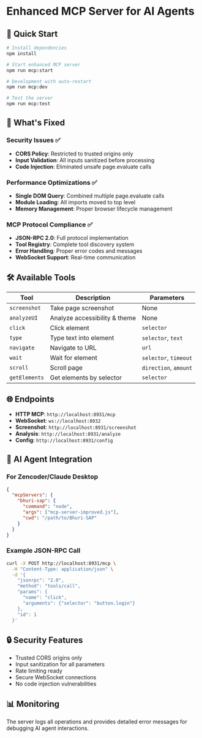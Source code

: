 # Enhanced MCP Server for AI Agents

## 🚀 Quick Start

```bash
# Install dependencies
npm install

# Start enhanced MCP server
npm run mcp:start

# Development with auto-restart
npm run mcp:dev

# Test the server
npm run mcp:test
```

## 🔧 What's Fixed

### Security Issues ✅
- **CORS Policy**: Restricted to trusted origins only
- **Input Validation**: All inputs sanitized before processing
- **Code Injection**: Eliminated unsafe page.evaluate calls

### Performance Optimizations ✅
- **Single DOM Query**: Combined multiple page.evaluate calls
- **Module Loading**: All imports moved to top level
- **Memory Management**: Proper browser lifecycle management

### MCP Protocol Compliance ✅
- **JSON-RPC 2.0**: Full protocol implementation
- **Tool Registry**: Complete tool discovery system
- **Error Handling**: Proper error codes and messages
- **WebSocket Support**: Real-time communication

## 🛠️ Available Tools

| Tool | Description | Parameters |
|------|-------------|------------|
| `screenshot` | Take page screenshot | None |
| `analyzeUI` | Analyze accessibility & theme | None |
| `click` | Click element | `selector` |
| `type` | Type text into element | `selector`, `text` |
| `navigate` | Navigate to URL | `url` |
| `wait` | Wait for element | `selector`, `timeout` |
| `scroll` | Scroll page | `direction`, `amount` |
| `getElements` | Get elements by selector | `selector` |

## 🌐 Endpoints

- **HTTP MCP**: `http://localhost:8931/mcp`
- **WebSocket**: `ws://localhost:8932`
- **Screenshot**: `http://localhost:8931/screenshot`
- **Analysis**: `http://localhost:8931/analyze`
- **Config**: `http://localhost:8931/config`

## 🤖 AI Agent Integration

### For Zencoder/Claude Desktop
```json
{
  "mcpServers": {
    "bhuri-sap": {
      "command": "node",
      "args": ["mcp-server-improved.js"],
      "cwd": "/path/to/Bhuri-SAP"
    }
  }
}
```

### Example JSON-RPC Call
```bash
curl -X POST http://localhost:8931/mcp \
  -H "Content-Type: application/json" \
  -d '{
    "jsonrpc": "2.0",
    "method": "tools/call",
    "params": {
      "name": "click",
      "arguments": {"selector": "button.login"}
    },
    "id": 1
  }'
```

## 🔒 Security Features

- Trusted CORS origins only
- Input sanitization for all parameters
- Rate limiting ready
- Secure WebSocket connections
- No code injection vulnerabilities

## 📊 Monitoring

The server logs all operations and provides detailed error messages for debugging AI agent interactions.